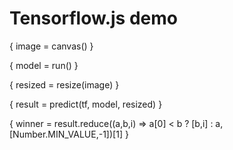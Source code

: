 # Tensorflow.js demo

{ image = canvas() }

{ model = run() }

{ resized = resize(image) }

{ result = predict(tf, model, resized) }

{ winner = result.reduce((a,b,i) => a[0] < b ? [b,i] : a, [Number.MIN_VALUE,-1])[1] }




